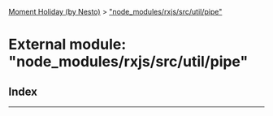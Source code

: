 [Moment Holiday (by Nesto)](../README.md) > ["node_modules/rxjs/src/util/pipe"](../modules/_node_modules_rxjs_src_util_pipe_.md)

# External module: "node_modules/rxjs/src/util/pipe"

## Index

---

